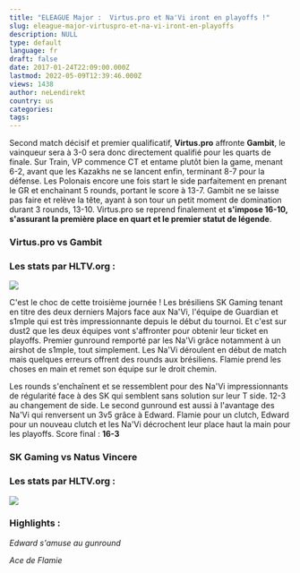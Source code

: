 ```yaml
---
title: "ELEAGUE Major :  Virtus.pro et Na'Vi iront en playoffs !"
slug: eleague-major-virtuspro-et-na-vi-iront-en-playoffs
description: NULL
type: default
language: fr
draft: false
date: 2017-01-24T22:09:00.000Z
lastmod: 2022-05-09T12:39:46.000Z
views: 1438
author: neLendirekt
country: us
categories:
tags:
---
```

Second match décisif et premier qualificatif, **Virtus.pro** affronte **Gambit**, le vainqueur sera à 3-0 sera donc directement qualifié pour les quarts de finale. Sur Train, VP commence CT et entame plutôt bien la game, menant 6-2, avant que les Kazakhs ne se lancent enfin, terminant 8-7 pour la défense. Les Polonais encore une fois start le side parfaitement en prenant le GR et enchainant 5 rounds, portant le score à 13-7\. Gambit ne se laisse pas faire et relève la tête, ayant à son tour un petit moment de domination durant 3 rounds, 13-10\. Virtus.pro se reprend finalement et **s'impose 16-10, s'assurant la première place en quart et le premier statut de légende**.

### Virtus.pro vs Gambit

### Les stats par HLTV.org :   
  
_![](/storage/images/5887b2363f62c27a742007b0fd0314b0c4d72947e9ffbpng.png)_ 

C'est le choc de cette troisième journée ! Les brésiliens SK Gaming tenant en titre des deux derniers Majors face aux Na'Vi, l'équipe de Guardian et s1mple qui est très impressionnante depuis le début du tournoi. Et c'est sur dust2 que les deux équipes vont s'affronter pour obtenir leur ticket en playoffs. Premier gunround remporté par les Na'Vi grâce notamment à un airshot de s1mple, tout simplement. Les Na'Vi déroulent en début de match mais quelques erreurs offrent des rounds aux brésiliens. Flamie prend les choses en main et remet son équipe sur le droit chemin. 

Les rounds s'enchaînent et se ressemblent pour des Na'Vi impressionnants de régularité face à des SK qui semblent sans solution sur leur T side. 12-3 au changement de side. Le second gunround est aussi à l'avantage des Na'Vi qui renversent un 3v5 grâce à Edward. Flamie pour un clutch, Edward pour un nouveau clutch et les Na'Vi décrochent leur place haut la main pour les playoffs. Score final : **16-3**

### SK Gaming vs  Natus Vincere  

### Les stats par HLTV.org : 

![](/storage/images/5887d074589fb_ss2017-01-24at110826png.png)

### Highlights : 

_Edward s'amuse au gunround_  

_Ace de Flamie_   
